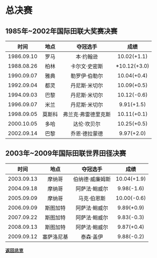 # 总决赛

## 1985年~2002年国际田联大奖赛决赛<a id='1'></a>

|    时间    |  地点  |      夺冠选手       |     成绩     |
| :--------: | :----: | :-----------------: | :----------: |
| 1986.09.10 |  罗马  |      本·约翰逊      | 10.02(+1.1)  |
| 1988.08.26 |  柏林  |    卡尔文·史密斯    | *10.12(+3.0) |
| 1990.09.07 |  雅典  |    勒罗伊·伯勒尔    | 10.04(+0.4)  |
| 1992.09.04 |  都灵  |    丹尼斯·米切尔    | 10.09(+0.5)  |
| 1994.09.03 |  巴黎  |    丹尼斯·米切尔    | 10.12(-0.6)  |
| 1996.09.07 |  米兰  |    丹尼斯·米切尔    |  9.91(+1.5)  |
| 1998.09.05 | 莫斯科 | 弗兰克·弗雷德里克斯 | 10.11(+0.1)  |
| 2000.10.05 |  多哈  |     达伦·坎贝尔     | 10.25(+0.5)  |
| 2002.09.14 |  巴黎  |    乔恩·德拉蒙德    |  9.97(+2.0)  |

## 2003年~2009年国际田联世界田径决赛<a id='2'></a>

|    时间    |    地点    |    夺冠选手     |    成绩     |
| :--------: | :--------: | :-------------: | :---------: |
| 2003.09.13 |   摩纳哥   | 伯纳德·威廉姆斯 | 10.04(+1.9) |
| 2004.09.18 |   摩纳哥   |  阿萨法·鲍威尔  | 9.98(-1.6)  |
| 2005.09.09 |   摩纳哥   |   马克·伯恩斯   | 10.00(-0.6) |
| 2006.09.09 |  斯图加特  |  阿萨法·鲍威尔  | 9.89(+0.9)  |
| 2007.09.22 |  斯图加特  |  阿萨法·鲍威尔  | 9.83(-0.3)  |
| 2008.09.13 |  斯图加特  |  阿萨法·鲍威尔  | 9.87(+0.4)  |
| 2009.09.12 | 塞萨洛尼基 |    泰森·盖伊    | 9.88(-0.2)  |

**[返回总览](./Overview.md)**
